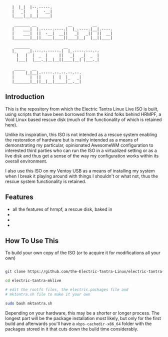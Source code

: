 ``` __   __                                     
   |  |_|  |--.-----.                           
   |   _|     |  -__|                           
   |____|__|__|_____|                           
                                             
    _______ __              __         __       
   |    ___|  |.-----.----.|  |_.----.|__|.----.
   |    ___|  ||  -__|  __||   _|   _||  ||  __|
   |_______|__||_____|____||____|__|  |__||____|
                                             
    _______               __                    
   |_     _|.---.-.-----.|  |_.----.---.-.      
     |   |  |  _  |     ||   _|   _|  _  |       
     |___|  |___._|__|__||____|__| |___._|      
                                             
    _____   __                                  
   |     |_|__|.-----.--.--.--.--.              
   |       |  ||     |  |  |_   _|              
   |_______|__||__|__|_____|__.__|              
   ```

   ## Introduction

This is the repository from which the Electric Tantra Linux Live ISO is built, using scripts that have been borrowed from the kind folks behind HRMPF, a Void Linux based rescue disk (much of the functionality of which is retained here).

Unlike its inspiration, this ISO is not intended as a rescue system enabling the restoration of hardware but is mainly intended as a means of demonstrating my particular, opinionated AwesomeWM configuration to interested third parties who can run the ISO in a virtualized setting or as a live disk and thus get a sense of the way my configuration works within its overall environment. 

I also use this ISO on my Ventoy USB as a means of installing my system when I break it playing around with things I shouldn't or what not, thus the rescue system functionality is retained. 

## Features
- all the features of hrmpf, a rescue disk, baked in 
- 
- 
- 


## How To Use This 
To build your own copy of the ISO (or to acquire it for modifications all your own)

```bash

git clone https://github.com/the-Electric-Tantra-Linux/electric-tantra-mklive 

cd electric-tantra-mklive 

# edit the rootfs files, the electric.packages file and
# mktantra.sh file to make it your own 

sudo bash mktantra.sh 
```

Depending on your hardware, this may be a shorter or longer process. The longest part will be the package installation most likely, but only for the first build and afterwards you'll have a `xbps-cachedir-x86_64` folder with the packages stored in it that cuts down the build time considerably. 

